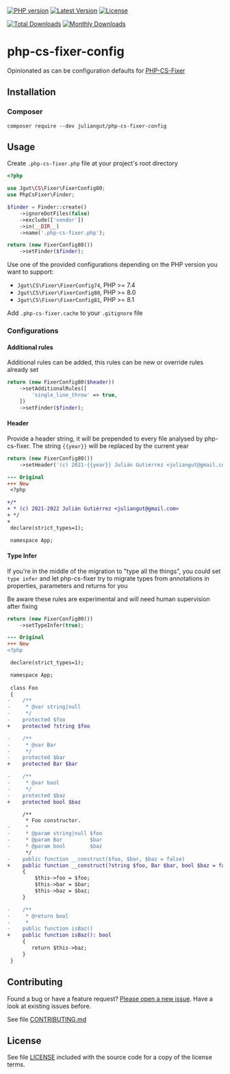 [![PHP version](https://img.shields.io/badge/PHP-%3E%3D7.4-8892BF.svg?style=flat-square)](http://php.net)
[![Latest Version](https://img.shields.io/packagist/v/juliangut/php-cs-fixer-config.svg?style=flat-square)](https://packagist.org/packages/juliangut/php-cs-fixer-config)
[![License](https://img.shields.io/github/license/juliangut/php-cs-fixer-config.svg?style=flat-square)](https://github.com/juliangut/php-cs-fixer-config/blob/master/LICENSE)

[![Total Downloads](https://img.shields.io/packagist/dt/juliangut/php-cs-fixer-config.svg?style=flat-square)](https://packagist.org/packages/juliangut/php-cs-fixer-config/stats)
[![Monthly Downloads](https://img.shields.io/packagist/dm/juliangut/php-cs-fixer-config.svg?style=flat-square)](https://packagist.org/packages/juliangut/php-cs-fixer-config/stats)

# php-cs-fixer-config

Opinionated as can be configuration defaults for [PHP-CS-Fixer](https://github.com/FriendsOfPhp/PHP-CS-Fixer)

## Installation

### Composer

```
composer require --dev juliangut/php-cs-fixer-config
```

## Usage

Create `.php-cs-fixer.php` file at your project's root directory

```php
<?php

use Jgut\CS\Fixer\FixerConfig80;
use PhpCsFixer\Finder;

$finder = Finder::create()
    ->ignoreDotFiles(false)
    ->exclude(['vendor'])
    ->in(__DIR__)
    ->name('.php-cs-fixer.php');

return (new FixerConfig80())
    ->setFinder($finder);
```

Use one of the provided configurations depending on the PHP version you want to support:

* `Jgut\CS\Fixer\FixerConfig74`, PHP >= 7.4
* `Jgut\CS\Fixer\FixerConfig80`, PHP >= 8.0
* `Jgut\CS\Fixer\FixerConfig81`, PHP >= 8.1

Add `.php-cs-fixer.cache` to your `.gitignore` file

### Configurations

#### Additional rules

Additional rules can be added, this rules can be new or override rules already set

```php
return (new FixerConfig80($header))
    ->setAdditionalRules([
        'single_line_throw' => true,
    ])
    ->setFinder($finder);
```

#### Header

Provide a header string, it will be prepended to every file analysed by php-cs-fixer. The string `{{year}}` will be replaced by the current year

```php
return (new FixerConfig80())
    ->setHeader('(c) 2021-{{year}} Julián Gutiérrez <juliangut@gmail.com>');
```

```diff
--- Original
+++ New
 <?php

+/*
+ * (c) 2021-2022 Julián Gutiérrez <juliangut@gmail.com>
+ */
+
 declare(strict_types=1);

 namespace App;
```

#### Type Infer

If you're in the middle of the migration to "type all the things", you could set `type infer` and let php-cs-fixer try to migrate types from annotations in properties, parameters and returns for you

Be aware these rules are experimental and will need human supervision after fixing

```php
return (new FixerConfig80())
    ->setTypeInfer(true);
```

```diff
--- Original
+++ New
<?php

 declare(strict_types=1);

 namespace App;
 
 class Foo
 {
-    /**
-     * @var string|null
-     */
-    protected $foo
+    protected ?string $foo

-    /**
-     * @var Bar
-     */
-    protected $bar
+    protected Bar $bar

-    /**
-     * @var bool
-     */
-    protected $baz
+    protected bool $baz

     /**
      * Foo constructor.
-     *
-     * @param string|null $foo
-     * @param Bar         $bar
-     * @param bool        $baz
      */
-    public function __construct($foo, $bar, $baz = false)
+    public function __construct(?string $foo, Bar $bar, bool $baz = false)
     {
         $this->foo = $foo;
         $this->bar = $bar;
         $this->baz = $baz;
     }

-    /**
-     * @return bool
-     *
-    public function isBaz()
+    public function isBaz(): bool
     {
        return $this->baz;
     }
 }
```

## Contributing

Found a bug or have a feature request? [Please open a new issue](https://github.com/juliangut/php-cs-fixer-config/issues). Have a look at existing issues before.

See file [CONTRIBUTING.md](https://github.com/juliangut/php-cs-fixer-config/blob/master/CONTRIBUTING.md)

## License

See file [LICENSE](https://github.com/juliangut/php-cs-fixer-config/blob/master/LICENSE) included with the source code for a copy of the license terms.
